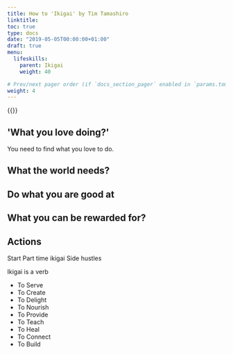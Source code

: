 ```yaml
---
title: How to 'Ikigai' by Tim Tamashiro
linktitle:
toc: true
type: docs
date: "2019-05-05T00:00:00+01:00"
draft: true
menu:
  lifeskills:
    parent: Ikigai
    weight: 40

# Prev/next pager order (if `docs_section_pager` enabled in `params.toml`)
weight: 4
---
```


{{<youtube pk-PcJS2QaU>}}

## **'What you love doing?'**

You need to find what you love to do.

## **What the world needs?**

## **Do what you are good at**

## **What you can be rewarded for?**

## **Actions**

Start Part time ikigai
Side hustles

Ikigai is a verb

- To Serve
- To Create
- To Delight
- To Nourish
- To Provide
- To Teach
- To Heal
- To Connect
- To Build
